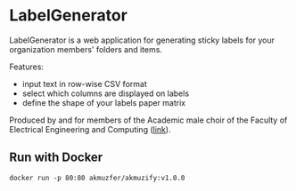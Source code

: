 # LabelGenerator
LabelGenerator is a web application for generating sticky labels for your organization members' folders and items.

Features:
* input text in row-wise CSV format
* select which columns are displayed on labels
* define the shape of your labels paper matrix

Produced by and for members of the Academic male choir of the Faculty of Electrical Engineering and Computing ([link](https://akmuz.fer.hr)).

## Run with Docker
```
docker run -p 80:80 akmuzfer/akmuzify:v1.0.0
```

